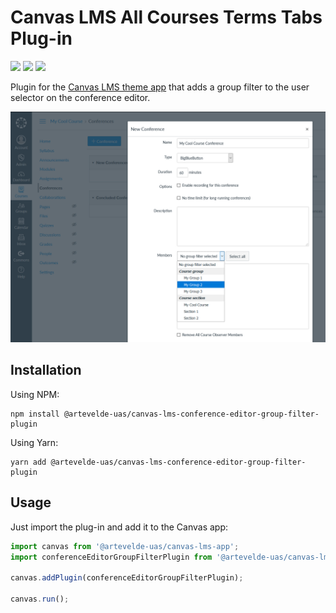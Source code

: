 # Canvas LMS All Courses Terms Tabs Plug-in

[![](https://img.shields.io/npm/v/@artevelde-uas/canvas-lms-conference-editor-group-filter-plugin.svg)](https://www.npmjs.com/package/@artevelde-uas/canvas-lms-conference-editor-group-filter-plugin)
[![](https://img.shields.io/github/license/artevelde-uas/canvas-lms-conference-editor-group-filter-plugin.svg)](https://spdx.org/licenses/MIT)
[![](https://img.shields.io/npm/dt/@artevelde-uas/canvas-lms-conference-editor-group-filter-plugin.svg)](https://www.npmjs.com/package/@artevelde-uas/canvas-lms-conference-editor-group-filter-plugin)

Plugin for the [Canvas LMS theme app](https://github.com/ahsdile/canvas-lms-app) that adds a group filter to the user
selector on the conference editor.

![Example image](docs/example.png)

## Installation

Using NPM:

    npm install @artevelde-uas/canvas-lms-conference-editor-group-filter-plugin

Using Yarn:

    yarn add @artevelde-uas/canvas-lms-conference-editor-group-filter-plugin

## Usage

Just import the plug-in and add it to the Canvas app:

```javascript
import canvas from '@artevelde-uas/canvas-lms-app';
import conferenceEditorGroupFilterPlugin from '@artevelde-uas/canvas-lms-conference-editor-group-filter-plugin';

canvas.addPlugin(conferenceEditorGroupFilterPlugin);

canvas.run();
```

